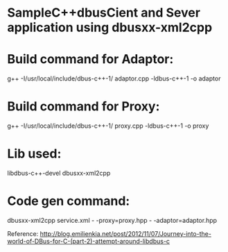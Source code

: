 SampleC++dbusCient and Sever application using dbusxx-xml2cpp
=============================================================

Build command for Adaptor:
==========================
g++ -I/usr/local/include/dbus-c++-1/ adaptor.cpp -ldbus-c++-1 -o adaptor

Build command for Proxy:
========================
g++ -I/usr/local/include/dbus-c++-1/ proxy.cpp -ldbus-c++-1 -o proxy

Lib used:
=========
libdbus-c++-devel
dbusxx-xml2cpp

Code gen command:
================
dbusxx-xml2cpp service.xml - -proxy=proxy.hpp - -adaptor=adaptor.hpp

Reference:
http://blog.emilienkia.net/post/2012/11/07/Journey-into-the-world-of-DBus-for-C-(part-2)-attempt-around-libdbus-c
